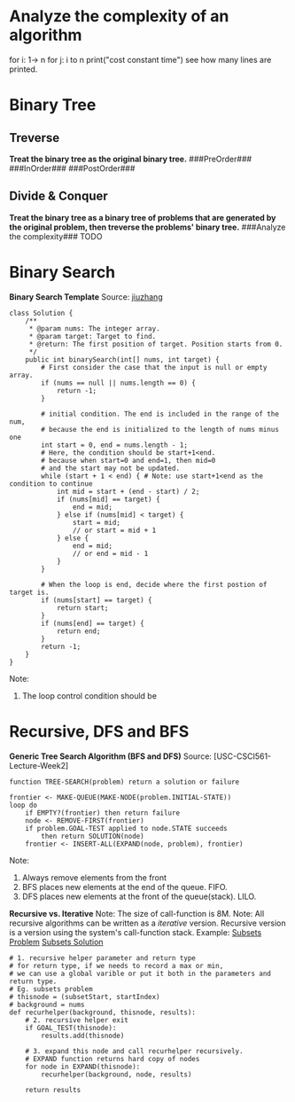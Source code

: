 # Analyze the complexity of an algorithm
for i: 1-> n
    for j: i to n
        print("cost constant time")
see how many lines are printed.
# Binary Tree

## Treverse
**Treat the binary tree as the original binary tree.**
###PreOrder###
###InOrder###
###PostOrder###

## Divide & Conquer
**Treat the binary tree as a binary tree of problems that are generated by the original problem, then treverse the problems' binary tree.**
###Analyze the complexity###
TODO

# Binary Search
**Binary Search Template**
Source: [jiuzhang](http://www.jiuzhang.com/solutions/binary-search/)

```
class Solution {
    /**
     * @param nums: The integer array.
     * @param target: Target to find.
     * @return: The first position of target. Position starts from 0.
     */
    public int binarySearch(int[] nums, int target) {
        # First consider the case that the input is null or empty array.
        if (nums == null || nums.length == 0) {
            return -1;
        }
        
        # initial condition. The end is included in the range of the num, 
        # because the end is initialized to the length of nums minus one
        int start = 0, end = nums.length - 1;
        # Here, the condition should be start+1<end.
        # because when start=0 and end=1, then mid=0
        # and the start may not be updated.
        while (start + 1 < end) { # Note: use start+1<end as the condition to continue
            int mid = start + (end - start) / 2;
            if (nums[mid] == target) {
                end = mid;
            } else if (nums[mid] < target) {
                start = mid;
                // or start = mid + 1
            } else {
                end = mid;
                // or end = mid - 1
            }
        }
        
        # When the loop is end, decide where the first postion of target is.
        if (nums[start] == target) {
            return start;
        }
        if (nums[end] == target) {
            return end;
        }
        return -1;
    }
}
```
Note:
1. The loop control condition should be 

# Recursive, DFS and BFS

**Generic Tree Search Algorithm (BFS and DFS)**
Source: [USC-CSCI561-Lecture-Week2]

```
function TREE-SEARCH(problem) return a solution or failure

frontier <- MAKE-QUEUE(MAKE-NODE(problem.INITIAL-STATE))
loop do
    if EMPTY?(frontier) then return failure
    node <- REMOVE-FIRST(frontier)
    if problem.GOAL-TEST applied to node.STATE succeeds
        then return SOLUTION(node)
    frontier <- INSERT-ALL(EXPAND(node, problem), frontier)
```
Note:
1. Always remove elements from the front
2. BFS places new elements at the end of the queue. FIFO.
3. DFS places new elements at the front of the queue(stack). LILO.

**Recursive vs. Iterative**
Note: The size of call-function is 8M.
Note: All recursive algorithms can be written as a _iterative_ version. Recursive version is a version using the system's call-function stack.
Example: 
[Subsets Problem](http://www.lintcode.com/zh-cn/problem/subsets-ii/#)
[Subsets Solution](http://www.jiuzhang.com/solutions/subsets/)

```
# 1. recursive helper parameter and return type
# for return type, if we needs to record a max or min,
# we can use a global varible or put it both in the parameters and return type.
# Eg. subsets problem
# thisnode = (subsetStart, startIndex)
# background = nums
def recurhelper(background, thisnode, results):
    # 2. recursive helper exit
    if GOAL_TEST(thisnode):
        results.add(thisnode)
    
    # 3. expand this node and call recurhelper recursively.
    # EXPAND function returns hard copy of nodes
    for node in EXPAND(thisnode):
        recurhelper(background, node, results)
    
    return results
```